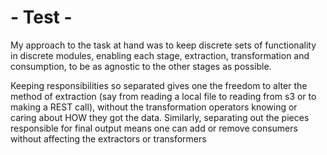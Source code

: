 # - Test -
My approach to the task at hand was to keep discrete sets of functionality in discrete modules, enabling each stage,
 extraction, transformation and consumption, to be as agnostic to the other stages as possible.
 
 Keeping responsibilities so separated gives one the freedom to alter the method of extraction 
 (say from reading a local file to reading from s3 or to making a REST call),
 without the transformation operators knowing or caring about HOW they got the data.
 Similarly, separating out the pieces responsible for final output means one 
 can add or remove consumers without affecting the extractors or transformers 